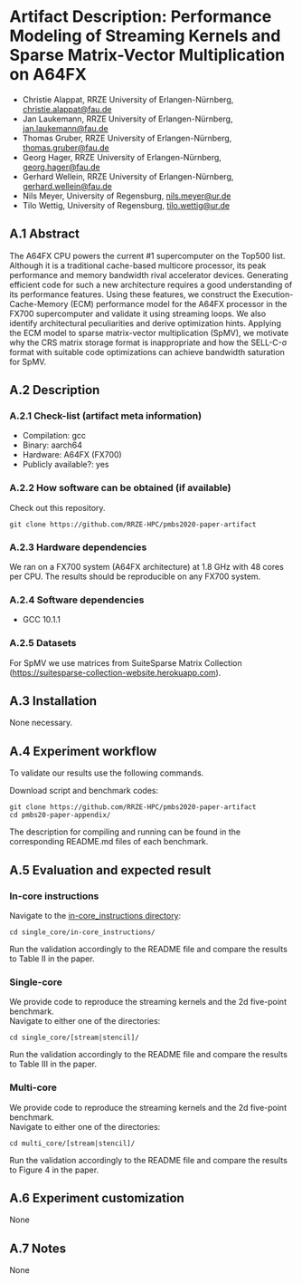 # Artifact Description: Performance Modeling of Streaming Kernels and Sparse Matrix-Vector Multiplication on A64FX

* Christie Alappat, RRZE University of Erlangen-Nürnberg, christie.alappat@fau.de
* Jan Laukemann, RRZE University of Erlangen-Nürnberg, jan.laukemann@fau.de
* Thomas Gruber, RRZE University of Erlangen-Nürnberg, thomas.gruber@fau.de
* Georg Hager, RRZE University of Erlangen-Nürnberg, georg.hager@fau.de
* Gerhard Wellein, RRZE University of Erlangen-Nürnberg, gerhard.wellein@fau.de
* Nils Meyer, University of Regensburg, nils.meyer@ur.de
* Tilo Wettig, University of Regensburg, tilo.wettig@ur.de

## A.1 Abstract
The A64FX CPU powers the current #1 supercomputer on the Top500
list.  Although it is a traditional cache-based multicore processor,
its peak performance and memory bandwidth rival accelerator devices.
Generating efficient code for such a new architecture requires a good understanding of its
performance features. Using these features, we construct the
Execution-Cache-Memory (ECM) performance
model for the A64FX processor in the FX700 supercomputer and
validate it using streaming loops. We also identify architectural peculiarities
and derive optimization hints. Applying the ECM model to sparse
matrix-vector multiplication (SpMV), we motivate why the CRS matrix
storage format is inappropriate and how the SELL-C-σ format with
suitable code optimizations can achieve bandwidth
saturation for SpMV. 


## A.2 Description
### A.2.1 Check-list (artifact meta information)
- Compilation: gcc
- Binary: aarch64
- Hardware: A64FX (FX700)
- Publicly available?: yes

### A.2.2 How software can be obtained (if available)
Check out this repository.
```
git clone https://github.com/RRZE-HPC/pmbs2020-paper-artifact
```

### A.2.3 Hardware dependencies
We ran on a FX700 system (A64FX architecture) at 1.8 GHz with 48 cores per CPU.
The results should be reproducible on any FX700 system.

### A.2.4 Software dependencies
* GCC 10.1.1

### A.2.5 Datasets
For SpMV we use matrices from SuiteSparse Matrix Collection
(https://suitesparse-collection-website.herokuapp.com).

## A.3 Installation
None necessary.


## A.4 Experiment workflow
To validate our results use the following commands.

Download script and benchmark codes:
```
git clone https://github.com/RRZE-HPC/pmbs2020-paper-artifact
cd pmbs20-paper-appendix/
```
The description for compiling and running can be found in the corresponding README.md files of each benchmark.


## A.5 Evaluation and expected result
### In-core instructions
Navigate to the [in-core_instructions directory](single_core/in-core_instructions):
```
cd single_core/in-core_instructions/
```
Run the validation accordingly to the README file and compare the results to Table II in the paper.

### Single-core
We provide code to reproduce the streaming kernels and the 2d five-point benchmark.  
Navigate to either one of the directories:
```
cd single_core/[stream|stencil]/
```
Run the validation accordingly to the README file and compare the results to Table III in the paper.

### Multi-core
We provide code to reproduce the streaming kernels and the 2d five-point benchmark.  
Navigate to either one of the directories:
```
cd multi_core/[stream|stencil]/
```
Run the validation accordingly to the README file and compare the results to Figure 4 in the paper.


## A.6 Experiment customization
None


## A.7 Notes
None
